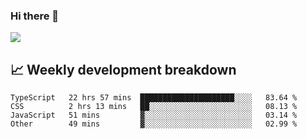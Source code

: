 ### Hi there 👋
<img align="center" src="https://github-readme-stats.vercel.app/api?username=Tumao727&show_icons=true&hide_title=true&theme=dracula" />


## 📈 Weekly development breakdown
<!--START_SECTION:waka-->

```text
TypeScript   22 hrs 57 mins  █████████████████████░░░░   83.64 %
CSS          2 hrs 13 mins   ██░░░░░░░░░░░░░░░░░░░░░░░   08.13 %
JavaScript   51 mins         ▓░░░░░░░░░░░░░░░░░░░░░░░░   03.14 %
Other        49 mins         ▓░░░░░░░░░░░░░░░░░░░░░░░░   02.99 %
```

<!--END_SECTION:waka-->